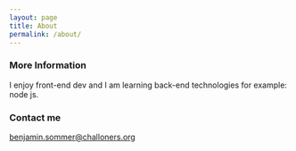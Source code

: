```yaml
---
layout: page
title: About
permalink: /about/
---
```


### More Information

I enjoy front-end dev and I am learning back-end technologies for example: node js.

### Contact me

[benjamin.sommer@challoners.org](mailto:benjamin.sommer@challoners.org)
